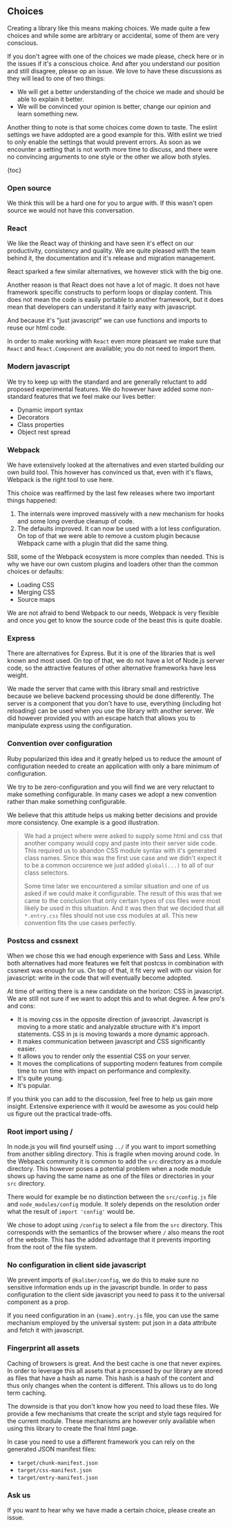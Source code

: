 ## Choices

Creating a library like this means making choices. We made quite a few choices and while some are
arbitrary or accidental, some of them are very conscious.

If you don't agree with one of the choices we made please, check here or in the issues if it's a
conscious choice. And after you understand our position and still disagree, please op an issue. We
love to have these discussions as they will lead to one of two things:

- We will get a better understanding of the choice we made and should be able to explain it better.
- We will be convinced your opinion is better, change our opinion and learn something new.

Another thing to note is that some choices come down to taste. The eslint settings we have addopted
are a good example for this. With eslint we tried to only enable the settings that would prevent
errors. As soon as we encounter a setting that is not worth more time to discuss, and there were no
convincing arguments to one style or the other we allow both styles.

{toc}

### Open source

We think this will be a hard one for you to argue with. If this wasn't open source we would not have
this conversation.

### React

We like the React way of thinking and have seen it's effect on our productivity, consistency and
quality. We are quite pleased with the team behind it, the documentation and it's release and
migration management.

React sparked a few similar alternatives, we however stick with the big one.

Another reason is that React does not have a lot of magic. It does not have framework specific
constructs to perform loops or display content. This does not mean the code is easily portable to
another framework, but it does mean that developers can understand it fairly easy with javascript.

And because it's "just javascript" we can use functions and imports to reuse our html code.

In order to make working with `React` even more pleasant we make sure that `React` and
`React.Component` are available; you do not need to import them.

### Modern javascript

We try to keep up with the standard and are generally reluctant to add proposed experimental
features. We do however have added some non-standard features that we feel make our lives better:

- Dynamic import syntax
- Decorators
- Class properties
- Object rest spread

### Webpack

We have extensively looked at the alternatives and even started building our own build tool. This
however has convinced us that, even with it's flaws, Webpack is the right tool to use here.

This choice was reaffirmed by the last few releases where two important things happened:

1. The internals were improved massively with a new mechanism for hooks and some long overdue
   cleanup of code.
2. The defaults improved. It can now be used with a lot less configuration. On top of that we were
   able to remove a custom plugin because Webpack came with a plugin that did the same thing.

Still, some of the Webpack ecosystem is more complex than needed. This is why we have our own custom
plugins and loaders other than the common choices or defaults:

- Loading CSS
- Merging CSS
- Source maps

We are not afraid to bend Webpack to our needs, Webpack is very flexible and once you get to know
the source code of the beast this is quite doable.

### Express

There are alternatives for Express. But it is one of the libraries that is well known and most used.
On top of that, we do not have a lot of Node.js server code, so the attractive features of other
alternative frameworks have less weight.

We made the server that came with this library small and restrictive because we believe backend
processing should be done differently. The server is a component that you don't have to use,
everything (including hot reloading) can be used when you use the library with another server. We
did however provided you with an escape hatch that allows you to manipulate express using the
configuration.

### Convention over configuration

Ruby popularized this idea and it greatly helped us to reduce the amount of configuration needed to
create an application with only a bare minimum of configuration.

We try to be zero-configuration and you will find we are very reluctant to make something
configurable. In many cases we adopt a new convention rather than make something configurable.

We believe that this attitude helps us making better decisions and provide more consistency. One
example is a good illustration.

> We had a project where were asked to supply some html and css that another company would copy and
> paste into their server side code. This required us to abandon CSS module syntax with it's
> generated class names. Since this was the first use case and we didn't expect it to be a common
> occurence we just added `global(...)` to all of our class selectors.
>
> Some time later we encountered a similar situation and one of us asked if we could make it
> configurable. The result of this was that we came to the conclusion that only certain types of css
> files were most likely be used in this situation. And it was then that we decided that all
> `*.entry.css` files should not use css modules at all. This new convention fits the use cases
> perfectly.

### Postcss and cssnext

When we chose this we had enough experience with Sass and Less. While both alternatives had more
features we felt that postcss in combination with cssnext was enough for us. On top of that, it
fit very well with our vision for javascript: write in the code that will eventually become adopted.

At time of writing there is a new candidate on the horizon: CSS in javascript. We are still not sure
if we want to adopt this and to what degree. A few pro's and cons:

- It is moving css in the opposite direction of javascript. Javascript is moving to a more static
  and analyzable structure with it's import statements. CSS in js is moving towards a more dynamic
  approach.
- It makes communication between javascript and CSS significantly easier.
- It allows you to render only the essential CSS on your server.
- It moves the complications of supporting modern features from compile time to run time with impact
  on performance and complexity.
- It's quite young.
- It's popular.

If you think you can add to the discussion, feel free to help us gain more insight. Extensive
experience with it would be awesome as you could help us figure out the practical trade-offs.

### Root import using /

In node.js you will find yourself using `../` if you want to import something from another sibling
directory. This is fragile when moving around code. In the Webpack community it is common to add
the `src` directory as a module directory. This however poses a potential problem when a node
module shows up having the same name as one of the files or directories in your `src` directory.

There would for example be no distinction between the `src/config.js` file and `node_modules/config`
module. It solely depends on the resolution order what the result of `import 'config'` would be.

We chose to adopt using `/config` to select a file from the `src` directory. This corresponds with
the semantics of the browser where `/` also means the root of the website. This has the added
advantage that it prevents importing from the root of the file system.

### No configuration in client side javascript

We prevent imports of `@kaliber/config`, we do this to make sure no sensitive information ends up in
the javascript bundle. In order to pass configuration to the client side javascript you need to pass
it to the universal component as a prop.

If you need configuration in an `{name}.entry.js` file, you can use the same mechanism employed by
the universal system: put json in a data attribute and fetch it with javascript.

### Fingerprint all assets

Caching of browsers is great. And the best cache is one that never expires. In order to leverage
this all assets that a processed by our library are stored as files that have a hash as name. This
hash is a hash of the content and thus only changes when the content is different. This allows us to
do long term caching.

The downside is that you don't know how you need to load these files. We provide a few mechanisms
that create the script and style tags required for the current module. These mechanisms are however
only available when using this library to create the final html page.

In case you need to use a different framework you can rely on the generated JSON manifest files:

- `target/chunk-manifest.json`
- `target/css-manifest.json`
- `target/entry-manifest.json`

### Ask us

If you want to hear why we have made a certain choice, please create an issue.